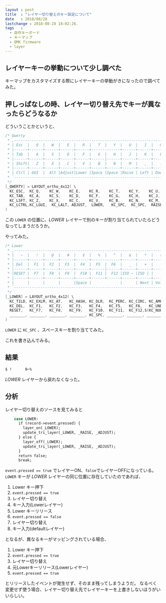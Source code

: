 ```yaml
---
layout : post
title  : "レイヤー切り替えのキー設定について"
date   : 2018/08/28
lastchange : 2018-08-28 18:02:26.
tags   :
  - 自作キーボード
  - キーマップ
  - QMK firmware
  - layer
---
```


## レイヤーキーの挙動について少し調べた

キーマップをカスタマイズする際にレイヤーキーの挙動がきになったので調べてみた。

## 押しっぱなしの時、レイヤー切り替え先でキーが異なったらどうなるか

どういうことかというと、

```c
/* Qwerty
 * ,-----------------------------------------------------------------------------------.
 * | Esc  |   Q  |   W  |   E  |   R  |   T  |   Y  |   U  |   I  |   O  |   P  | Bksp |
 * |------+------+------+------+------+-------------+------+------+------+------+------|
 * | Tab  |   A  |   S  |   D  |   F  |   G  |   H  |   J  |   K  |   L  |   ;  |  '   |
 * |------+------+------+------+------+------|------+------+------+------+------+------|
 * | Shift|   Z  |   X  |   C  |   V  |   B  |   N  |   M  |   ,  |   .  |   /  |Enter |
 * |------+------+------+------+------+------+------+------+------+------+------+------|
 * | Ctrl | GUI  |  Alt |Adjust|Lower |Space |Space |Raise | Left | Down |  Up  |Right |
 * `-----------------------------------------------------------------------------------'
 */
[_QWERTY] = LAYOUT_ortho_4x12( \
  KC_ESC,  KC_Q,    KC_W,    KC_E,    KC_R,    KC_T,    KC_Y,    KC_U,    KC_I,    KC_O,    KC_P,    KC_BSPC, \
  KC_TAB,  KC_A,    KC_S,    KC_D,    KC_F,    KC_G,    KC_H,    KC_J,    KC_K,    KC_L,    KC_SCLN, KC_QUOT, \
  KC_LSFT, KC_Z,    KC_X,    KC_C,    KC_V,    KC_B,    KC_N,    KC_M,    KC_COMM, KC_DOT,  KC_SLSH, KC_ENT , \
  KC_LCTRL,KC_LGUI,  KC_LALT, ADJUST,  LOWER,   KC_SPC,  KC_SPC,  RAISE,   KC_LEFT, KC_DOWN, KC_UP,   KC_RGHT \
)
```

この `LOWER` の位置に、_LOWER_ レイヤーで別のキーが割り当てられていたらどうなってしまうだろうか。

やってみた。

```c
/* Lower
 * ,-----------------------------------------------------------------------------------.
 * |   ~  |   !  |   @  |   #  |   $  |   %  |   ^  |   &  |   *  |   (  |   )  | Del  |
 * |------+------+------+------+------+-------------+------+------+------+------+------|
 * | Del  |  F1  |  F2  |  F3  |  F4  |  F5  |  F6  |   _  |   +  |      |   \  |  |   |
 * |------+------+------+------+------+------|------+------+------+------+------+------|
 * |RESET |  F7  |  F8  |  F9  |  F10 |  F11 |  F12 |ISO ~ |ISO | |      |      |Enter |
 * |------+------+------+------+------+------+------+------+------+------+------+------|
 * |      |      |      |      |Space |             |      | Next | Vol- | Vol+ | Play |
 * `-----------------------------------------------------------------------------------'
 */
[_LOWER] = LAYOUT_ortho_4x12( \
  KC_TILD, KC_EXLM, KC_AT,   KC_HASH, KC_DLR,  KC_PERC, KC_CIRC, KC_AMPR, KC_ASTR, KC_LPRN, KC_RPRN, KC_DEL, \
  KC_DEL,  KC_F1,   KC_F2,   KC_F3,   KC_F4,   KC_F5,   KC_F6,   KC_UNDS, KC_PLUS, KC_LCBR, KC_RCBR, KC_PIPE, \
  RESET,   KC_F7,   KC_F8,   KC_F9,   KC_F10,  KC_F11,  KC_F12,S(KC_NUHS),S(KC_NUBS),_______, _______, _______, \
  _______, _______, _______, _______, KC_SPC, _______, _______, _______, KC_MNXT, KC_VOLD, KC_VOLU, KC_MPLY \
)
```

`LOWER` に `KC_SPC` 、スペースキーを割り当ててみた。

これを書き込んでみる。

## 結果

```sh
$ !      0~%
```

_LOWER_ レイヤーから戻れなくなった。

## 分析


レイヤー切り替えのソースを見てみると

```sh
    case LOWER:
      if (record->event.pressed) {
        layer_on(_LOWER);
        update_tri_layer(_LOWER, _RAISE, _ADJUST);
      } else {
        layer_off(_LOWER);
        update_tri_layer(_LOWER, _RAISE, _ADJUST);
      }
      return false;
      break;
```

`event.pressed == true` でレイヤーON、`false`でレイヤーOFFになっている。
`LOWER` キーが _LOWER_ レイヤーの同じ位置に存在していたのであれば、

1. Lower キー押下
2. `event.pressed == true`
3. レイヤー切り替え
4. キー入力(Lowerレイヤー)
5. Lower キーリリース
6. `event.pressed == false`
7. レイヤー切り替え
8. キー入力(defaultレイヤー)

となるが、異なるキーがマッピングされている場合、

1. Lower キー押下
2. `event.pressed == true`
3. レイヤー切り替え
4. 元Lowerキーリリース(Lowerレイヤー)
5. `event.pressed == true`

とリリースしたイベントが発生せず、そのまま残ってしまうようだ。
なるべく変更せず使う場合、レイヤー切り替え先でレイヤーキーを上書きしないほうがいいらしい。
